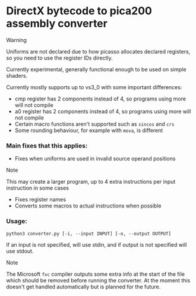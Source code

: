 # DirectX bytecode to pica200 assembly converter

> [!WARNING]
> Uniforms are not declared due to how picasso allocates declared registers, so you need to use the register IDs directly.

Currently experimental, generally functional enough to be used on simple shaders. 

Currently mostly supports up to vs3_0 with some important differences:
- cmp register has 2 components instead of 4, so programs using more will not compile
- a0 register has 2 components instead of 4, so programs using more will not compile
- Certain macro functions aren't supported such as `sincos` and `crs`
- Some rounding behaviour, for example with `mova`, is different

### Main fixes that this applies:
- Fixes when uniforms are used in invalid source operand positions
> [!NOTE]
> This may create a larger program, up to 4 extra instructions per input instruction in some cases
- Fixes register names
- Converts some macros to actual instructions when possible

### Usage:
```
python3 converter.py [-i, --input INPUT] [-o, --output OUTPUT]
```
If an input is not specified, will use stdin, and if output is not specified will use stdout.

>[!NOTE]
>The Microsoft `fxc` compiler outputs some extra info at the start of the file which should be removed before running the converter.
>At the moment this doesn't get handled automatically but is planned for the future.
